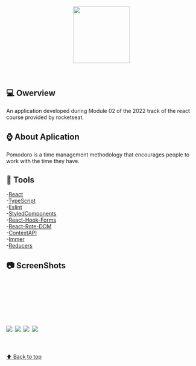 <h1 align="center"> 
  <img width="150px" src="https://user-images.githubusercontent.com/80908772/194680070-87fbc668-aee7-40d4-98d9-64ba84bf08c5.png"/>
</h1>
<br/>

## 💻 Owerview
An application developed during Module 02 of the 2022 track of the react course provided by rocketseat.<br/>

## :watch: About Aplication
Pomodoro is a time management methodology that encourages people to work with the time they have.

## :hammer: Tools
-[React](https://pt-br.reactjs.org)<br/>
-[TypeScript](https://www.typescriptlang.org)<br/>
-[Eslint](https://eslint.org)<br/>
-[StyledComponents](https://styled-components.com)<br/>
-[React-Hook-Forms](https://react-hook-form.com)<br/>
-[React-Rote-DOM](https://reactrouter.com/en/main/components/form)<br/>
-[ContextAPI](https://reactjs.org/docs/context.html)<br/>
-[Immer](https://blog.bitsrc.io/using-immer-with-react-a-simple-solutions-for-immutable-states-a6ebb8b0bfa)<br/>
-[Reducers](https://redux.js.org/tutorials/fundamentals/part-3-state-actions-reducers)<br/>

## :camera: ScreenShots
<h1 aling="center">
  <img style="margin-top:10px;" src="https://user-images.githubusercontent.com/80908772/197081910-a13af0de-2420-4258-8174-62aed26fa1a1.png"/>
  <img style="margin-top:100px;" src="https://user-images.githubusercontent.com/80908772/197081912-3dfe7212-0b84-41a1-aa51-2ab299dc9ae1.png"/>
  <img style="margin-top:10px;" src="https://user-images.githubusercontent.com/80908772/197081914-4f355eb7-cd2e-49b6-86aa-4e083fa2902b.png"/>
  <img style="margin-top:100px;" src="https://user-images.githubusercontent.com/80908772/197081915-ab8cac4b-30e3-42ee-a3dd-c769c1b9c46d.png"/>
</h1>
<br/>
<a href='#top'>

:arrow_up: Back to top

</a>
